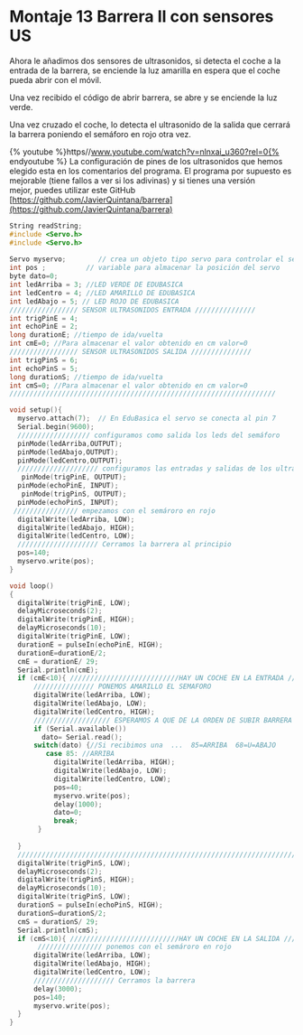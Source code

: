 
# Montaje 13 Barrera II con sensores US

Ahora le añadimos dos sensores de ultrasonidos, si detecta el coche a la entrada de la barrera, se enciende la luz amarilla en espera que el coche pueda abrir con el móvil.

Una vez recibido el código de abrir barrera, se abre y se enciende la luz verde.

Una vez cruzado el coche, lo detecta el ultrasonido de la salida que cerrará la barrera poniendo el semáforo en rojo otra vez.

{% youtube %}https//www.youtube.com/watch?v=nlnxai_u360?rel=0{% endyoutube %}
La configuración de pines de los ultrasonidos que hemos elegido esta en los comentarios del programa. El programa por supuesto es mejorable (tiene fallos a ver si los adivinas) y si tienes una versión mejor, puedes utilizar este GitHub [https://github.com/JavierQuintana/barrera](https://github.com/JavierQuintana/barrera)

```cpp
String readString;
#include <Servo.h> 
#include <Servo.h> 
 
Servo myservo;        // crea un objeto tipo servo para controlar el servo 
int pos ;          // variable para almacenar la posición del servo
byte dato=0; 
int ledArriba = 3; //LED VERDE DE EDUBASICA
int ledCentro = 4; //LED AMARILLO DE EDUBASICA
int ledAbajo = 5; // LED ROJO DE EDUBASICA
///////////////// SENSOR ULTRASONIDOS ENTRADA ///////////////
int trigPinE = 4;
int echoPinE = 2;
long durationE; //tiempo de ida/vuelta
int cmE=0; //Para almacenar el valor obtenido en cm valor=0
///////////////// SENSOR ULTRASONIDOS SALIDA ///////////////
int trigPinS = 6;
int echoPinS = 5;
long durationS; //tiempo de ida/vuelta
int cmS=0; //Para almacenar el valor obtenido en cm valor=0
//////////////////////////////////////////////////////////////////

void setup(){ 
  myservo.attach(7);  // En EduBasica el servo se conecta al pin 7 
  Serial.begin(9600);
  ////////////////// configuramos como salida los leds del semáforo
  pinMode(ledArriba,OUTPUT);
  pinMode(ledAbajo,OUTPUT);
  pinMode(ledCentro,OUTPUT);
  //////////////////// configuramos las entradas y salidas de los ultrasonidos E y S
   pinMode(trigPinE, OUTPUT);
  pinMode(echoPinE, INPUT);
   pinMode(trigPinS, OUTPUT);
  pinMode(echoPinS, INPUT);
 //////////////// empezamos con el semároro en rojo
  digitalWrite(ledArriba, LOW);
  digitalWrite(ledAbajo, HIGH);
  digitalWrite(ledCentro, LOW);
  //////////////////// Cerramos la barrera al principio
  pos=140;        
  myservo.write(pos); 
}

void loop() 
{ 
  digitalWrite(trigPinE, LOW);
  delayMicroseconds(2);
  digitalWrite(trigPinE, HIGH);
  delayMicroseconds(10);
  digitalWrite(trigPinE, LOW);
  durationE = pulseIn(echoPinE, HIGH);
  durationE=durationE/2;
  cmE = durationE/ 29;
  Serial.println(cmE);
  if (cmE<10){ ///////////////////////////HAY UN COCHE EN LA ENTRADA /////////////
      /////////////// PONEMOS AMARILLO EL SEMAFORO
      digitalWrite(ledArriba, LOW);
      digitalWrite(ledAbajo, LOW);
      digitalWrite(ledCentro, HIGH);
      /////////////////// ESPERAMOS A QUE DE LA ORDEN DE SUBIR BARRERA 
      if (Serial.available())
        dato= Serial.read();
      switch(dato) {//Si recibimos una  ...  85=ARRIBA  68=U=ABAJO
         case 85: //ARRIBA
           digitalWrite(ledArriba, HIGH);
           digitalWrite(ledAbajo, LOW);
           digitalWrite(ledCentro, LOW);
           pos=40;        
           myservo.write(pos); 
           delay(1000); 
           dato=0;
           break;
       }
       
  }
  ///////////////////////////////////////////////////////////////////////////
  digitalWrite(trigPinS, LOW);
  delayMicroseconds(2);
  digitalWrite(trigPinS, HIGH);
  delayMicroseconds(10);
  digitalWrite(trigPinS, LOW);
  durationS = pulseIn(echoPinS, HIGH);
  durationS=durationS/2;
  cmS = durationS/ 29;
  Serial.println(cmS);
  if (cmS<10){ ///////////////////////////HAY UN COCHE EN LA SALIDA /////////////
       //////////////// ponemos con el semároro en rojo
      digitalWrite(ledArriba, LOW);
      digitalWrite(ledAbajo, HIGH);
      digitalWrite(ledCentro, LOW);
      //////////////////// Cerramos la barrera
      delay(3000);
      pos=140;        
      myservo.write(pos); 
  }
}
```

